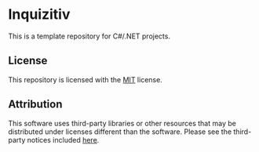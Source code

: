 # Inquizitiv
This is a template repository for C#/.NET projects.
## License
This repository is licensed with the [MIT](LICENSE.txt) license.
## Attribution
This software uses third-party libraries or other resources that may be
distributed under licenses different than the software. Please see the third-
party notices included [here](THIRD-PARTY-NOTICES.md).
